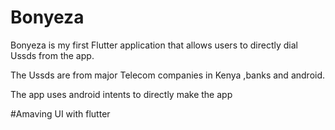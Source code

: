 # Bonyeza

Bonyeza is my first Flutter application that allows users to directly dial Ussds from the app.

The Ussds are from major Telecom companies in Kenya ,banks and android.

The app uses android intents to directly make the app

#Amaving UI with flutter
